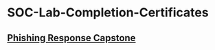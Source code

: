 # SOC-Lab-Completion-Certificates

## <a href="https://elearning.securityblue.team/public/lab-certificate/f9606ca8-c719-4a25-b1b0-bce368f4f7f0">Phishing Response Capstone</a>
